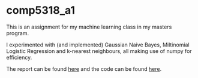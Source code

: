 # comp5318_a1

This is an assignment for my machine learning class in my masters program.

I experimented with (and implemented) Gaussian Naive Bayes, Miltinomial Logistic Regression and k-nearest neighbours, all making use of numpy for efficiency.

The report can be found [here](/SID500407020_report.pdf) and the code can be found [here](/comp5318_assignment1).
